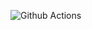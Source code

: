 ![Github Actions](https://github.com/stav-i/ContinuousDeployment/actions/workflows/ContinuousDeployment20240111075413.yml/badge.svg)
